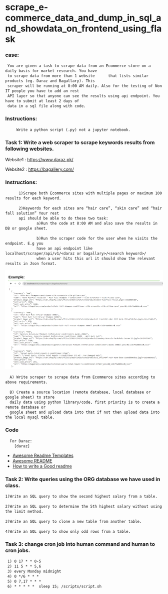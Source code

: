 # scrape_e-commerce_data_and_dump_in_sql_and_showdata_on_frontend_using_flask

### case:
     You are given a task to scrape data from an Ecommerce store on a daily basis for market research. You have 
     to scrape data from more than 1 website      that lists similar products (eg. Daraz and Bagallary). This 
     scraper will be running at 8:00 AM daily. Also for the testing of Non IT people you have to add an rest
     API layer so that anyone can see the results using api endpoint. You have to submit at least 2 days of 
     data in a sql file along with code.
### Instructions:
         Write a python script (.py) not a jupyter notebook.
         
### Task 1: Write a web scraper to scrape keywords results from following websites.
 Website1 :  https://www.daraz.pk/ 
 
 Website2 :  https://bagallery.com/ 

 ### Instructions:
          1)Scrape both Ecommerce sites with multiple pages or maximum 100 results for each keyword.
          
          2)Keywords for each sites are “hair care”, “skin care” and “hair fall solution” Your rest
          api should be able to do these two task:
                  a)Run the code at 8:00 AM and also save the results in DB or google sheet.
                  
                  b)Run the scraper code for the user when he visits the endpoint. E.g you 
                  have an api endpoint like localhost/scraper/api/v1/<daraz or bagallary>/<search keyword>/
                  when a user hits this url it should show the relevant results in Json format.

![Example](https://github.com/MuhammadMudassirRaza12345/scrape_e-commerce_data_and_dump_in_sql_and_showdata_on_frontend_using_flask/blob/main/Screenshot%20from%202023-08-08%2014-24-00.png)              

           
      A) Write scraper to scrape data from Ecommerce sites according to above requirements.
      
      B) Create a source location (remote database, local database or google sheet) to store 
      daily data using python library/code, first priority is to create a remote database or 
      google sheet and upload data into that if not then upload data into the local mysql table.

###  Code
      For Daraz:
        [daraz]
           
 - [Awesome Readme Templates](https://awesomeopensource.com/project/elangosundar/awesome-README-templates)
 - [Awesome README](https://github.com/matiassingers/awesome-readme)
 - [How to write a Good readme](https://bulldogjob.com/news/449-how-to-write-a-good-readme-for-your-github-project)      

### Task 2: Write queries using the ORG database we have used in class.       
    1)Write an SQL query to show the second highest salary from a table.
    
    2)Write an SQL query to determine the 5th highest salary without using the limit method.

    3)Write an SQL query to clone a new table from another table.

    4)Write an SQL query to show only odd rows from a table.

### Task 3: change cron job into human command and human to cron jobs.
     1) 0 17 * * 0-5
     2) 11 5 * * 5,6 
     3) every Monday midnight 
     4) 0 */6 * * * 
     5) 0 7,17 * * * 
     6) * * * * *  sleep 15; /scripts/script.sh 

      
